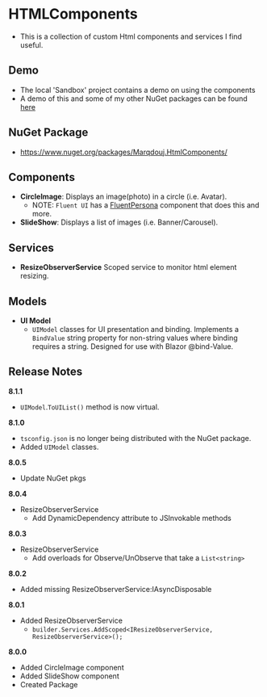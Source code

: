 # HTMLComponents
- This is a collection of custom Html components and services I find useful. 

## Demo
- The local 'Sandbox' project contains a demo on using the components
- A demo of this and some of my other NuGet packages can be found [here](https://github.com/marqdouj/BlazorSandbox)

## NuGet Package
- https://www.nuget.org/packages/Marqdouj.HtmlComponents/

## Components
- **CircleImage**: Displays an image(photo) in a circle (i.e. Avatar).
  - NOTE: `Fluent UI` has a [FluentPersona](https://www.fluentui-blazor.net/Persona) component that does this and more.
- **SlideShow**: Displays a list of images (i.e. Banner/Carousel).

## Services
- **ResizeObserverService** Scoped service to monitor html element resizing.

## Models
- **UI Model**
  - `UIModel` classes for UI presentation and binding.
Implements a `BindValue` string property for non-string values
where binding requires a string. Designed for use with Blazor @bind-Value.


## Release Notes
**8.1.1**
-  `UIModel`.`ToUIList()` method is now virtual.

**8.1.0**
- `tsconfig.json` is no longer being distributed with the NuGet package.
- Added `UIModel` classes.

**8.0.5**
- Update NuGet pkgs

**8.0.4**
- ResizeObserverService
  - Add DynamicDependency attribute to JSInvokable methods

**8.0.3**
- ResizeObserverService
  - Add overloads for Observe/UnObserve that take a `List<string>`

**8.0.2**
- Added missing ResizeObserverService:IAsyncDisposable

**8.0.1**
- Added ResizeObserverService
  - `builder.Services.AddScoped<IResizeObserverService, ResizeObserverService>();`

**8.0.0**
- Added CircleImage component
- Added SlideShow component
- Created Package
